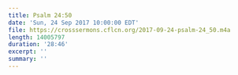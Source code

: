 ```yaml
---
title: Psalm 24:50
date: 'Sun, 24 Sep 2017 10:00:00 EDT'
file: https://crosssermons.cflcn.org/2017-09-24-psalm-24_50.m4a
length: 14005797
duration: '28:46'
excerpt: ''
summary: ''
---
```

